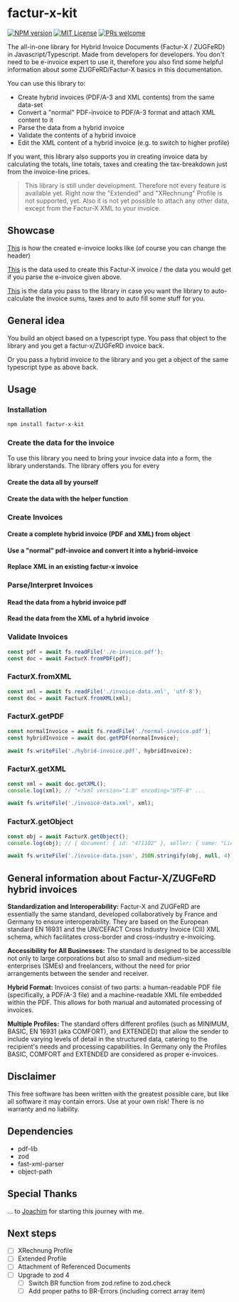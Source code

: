 # factur-x-kit

[![NPM version](https://img.shields.io/npm/v/factur-x.svg?style=flat-square)](https://www.npmjs.org/package/factur-x-kit)
[![MIT License](https://img.shields.io/badge/License-MIT-blue.svg?style=flat-square)](LICENSE)
[![PRs welcome](https://img.shields.io/badge/PRs-welcome-brightgreen.svg?style=flat-square)](https://github.com/NikolaiMe/factur-x-kit)

The all-in-one library for Hybrid Invoice Documents (Factur-X / ZUGFeRD) in Javascript/Typescript. Made from developers for developers. You don't need to be e-invoice expert to use it, therefore you also find some helpful information about some ZUGFeRD/Factur-X basics in this documentation.

You can use this library to:

-   Create hybrid invoices (PDF/A-3 and XML contents) from the same data-set
-   Convert a "normal" PDF-invoice to PDF/A-3 format and attach XML content to it
-   Parse the data from a hybrid invoice
-   Validate the contents of a hybrid invoice
-   Edit the XML content of a hybrid invoice (e.g. to switch to higher profile)

If you want, this library also supports you in creating invoice data by calculating the totals, line totals, taxes and creating the tax-breakdown just from the invoice-line prices.

> This library is still under development. Therefore not every feature is available yet. Right now the "Extended" and "XRechnung" Profile is not supported, yet. Also it is not yet possible to attach any other data, except from the Factur-X XML to your invoice.

## Showcase

[This](https://github.com/NikolaiMe/factur-x-kit/blob/main/test/pdfs/createdPDFs/PDF_DESIGN_EN.pdf) is how the created e-invoice looks like (of course you can change the header)

[This](https://github.com/NikolaiMe/factur-x-kit/blob/main/test/design_test_object_easy.ts) is the data used to create this Factur-X invoice / the data you would get if you parse the e-invoice given above.

[This](https://github.com/NikolaiMe/factur-x-kit/blob/main/test/design_test_object_easy_preCalc.ts) is the data you pass to the library in case you want the library to auto-calculate the invoice sums, taxes and to auto fill some stuff for you.

## General idea

You build an object based on a typescript type. You pass that object to the library and you get a factur-x/ZUGFeRD invoice back.

Or you pass a hybrid invoice to the library and you get a object of the same typescript type as above back.

## Usage

### Installation

```bash
npm install factur-x-kit
```

### Create the data for the invoice

To use this library you need to bring your invoice data into a form, the library understands. The library offers you for every

#### Create the data all by yourself

#### Create the data with the helper function

### Create Invoices

#### Create a complete hybrid invoice (PDF and XML) from object

#### Use a "normal" pdf-invoice and convert it into a hybrid-invoice

#### Replace XML in an existing factur-x invoice

### Parse/Interpret Invoices

#### Read the data from a hybrid invoice pdf

#### Read the data from the XML of a hybrid invoice

### Validate Invoices

```js
const pdf = await fs.readFile('./e-invoice.pdf');
const doc = await FacturX.fromPDF(pdf);
```

### FacturX.fromXML

```js
const xml = await fs.readFile('./invoice-data.xml', 'utf-8');
const doc = await FacturX.fromXML(xml);
```

### FacturX.getPDF

```js
const normalInvoice = await fs.readFile('./normal-invoice.pdf');
const hybridInvoice = await doc.getPDF(normalInvoice);

await fs.writeFile('./hybrid-invoice.pdf', hybridInvoice);
```

### FacturX.getXML

```js
const xml = await doc.getXML();
console.log(xml); // "<?xml version="1.0" encoding="UTF-8" ...

await fs.writeFile('./invoice-data.xml', xml);
```

### FacturX.getObject

```js
const obj = await FacturX.getObject();
console.log(obj); // { document: { id: "471102" }, seller: { name: "Lieferant GmbH", ...

await fs.writeFile('./invoice-data.json', JSON.stringify(obj, null, 4));
```

## General information about Factur-X/ZUGFeRD hybrid invoices

**Standardization and Interoperability:** Factur-X and ZUGFeRD are essentially the same standard, developed collaboratively by France and Germany to ensure interoperability. They are based on the European standard EN 16931 and the UN/CEFACT Cross Industry Invoice (CII) XML schema, which facilitates cross-border and cross-industry e-invoicing.

**Accessibility for All Businesses:** The standard is designed to be accessible not only to large corporations but also to small and medium-sized enterprises (SMEs) and freelancers, without the need for prior arrangements between the sender and receiver.

**Hybrid Format:** Invoices consist of two parts: a human-readable PDF file (specifically, a PDF/A-3 file) and a machine-readable XML file embedded within the PDF. This allows for both manual and automated processing of invoices.

**Multiple Profiles:** The standard offers different profiles (such as MINIMUM, BASIC, EN 16931 (aka COMFORT), and EXTENDED) that allow the sender to include varying levels of detail in the structured data, catering to the recipient's needs and processing capabilities. In Germany only the Profiles BASIC, COMFORT and EXTENDED are considered as proper e-invoices.

## Disclaimer

This free software has been written with the greatest possible care, but like all software it may contain errors. Use at your own risk! There is no warranty and no liability.

## Dependencies

-   pdf-lib
-   zod
-   fast-xml-parser
-   object-path

## Special Thanks

... to [Joachim](https://github.com/schwarmco) for starting this journey with me.

## Next steps

-   [ ] XRechnung Profile
-   [ ] Extended Profile
-   [ ] Attachment of Referenced Documents
-   [ ] Upgrade to zod 4
    -   [ ] Switch BR function from zod.refine to zod.check
    -   [ ] Add proper paths to BR-Errors (including correct array item)
